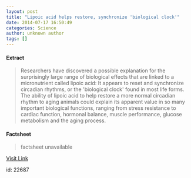 ```yaml
---
layout: post
title: "Lipoic acid helps restore, synchronize 'biological clock'"
date: 2014-07-17 16:50:49
categories: Science
author: unknown author
tags: []
---
```



#### Extract
>Researchers have discovered a possible explanation for the surprisingly large range of biological effects that are linked to a micronutrient called lipoic acid: It appears to reset and synchronize circadian rhythms, or the 'biological clock' found in most life forms. The ability of lipoic acid to help restore a more normal circadian rhythm to aging animals could explain its apparent value in so many important biological functions, ranging from stress resistance to cardiac function, hormonal balance, muscle performance, glucose metabolism and the aging process.

#### Factsheet
>factsheet unavailable

[Visit Link](http://feeds.sciencedaily.com/~r/sciencedaily/~3/JFYXNdnFZU4/140717125049.htm)

id:   22687
